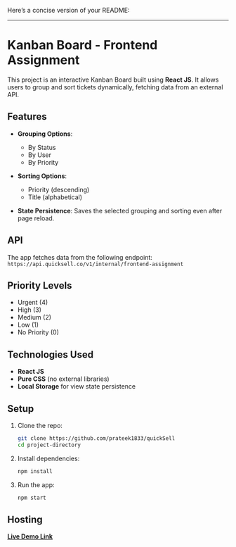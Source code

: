 Here’s a concise version of your README:

---

# Kanban Board - Frontend Assignment

This project is an interactive Kanban Board built using **React JS**. It allows users to group and sort tickets dynamically, fetching data from an external API.

## Features

- **Grouping Options**:
  - By Status
  - By User
  - By Priority
  
- **Sorting Options**:
  - Priority (descending)
  - Title (alphabetical)

- **State Persistence**: Saves the selected grouping and sorting even after page reload.

## API
The app fetches data from the following endpoint:  
`https://api.quicksell.co/v1/internal/frontend-assignment`

## Priority Levels

- Urgent (4)
- High (3)
- Medium (2)
- Low (1)
- No Priority (0)

## Technologies Used

- **React JS**
- **Pure CSS** (no external libraries)
- **Local Storage** for view state persistence

## Setup

1. Clone the repo:
   ```bash
   git clone https://github.com/prateek1833/quickSell
   cd project-directory
   ```
2. Install dependencies:
   ```bash
   npm install
   ```
3. Run the app:
   ```bash
   npm start
   ```

## Hosting

**[Live Demo Link](#)**
